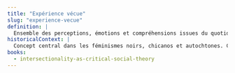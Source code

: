 ```yaml
---
title: "Expérience vécue"
slug: "experience-vecue"
definition: |
  Ensemble des perceptions, émotions et compréhensions issues du quotidien des sujets. Point d’entrée dans l’analyse sociale, elle nécessite une médiation collective pour devenir savoir critique.
historicalContext: |
  Concept central dans les féminismes noirs, chicanos et autochtones. Contesté lorsqu’il est réduit à une parole individuelle essentialisée dans les politiques néolibérales de la diversité.
books:
  - intersectionality-as-critical-social-theory
---
```

